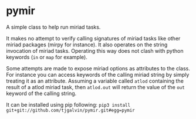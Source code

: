 # pymir

A simple class to help run miriad tasks.

It makes no attempt to verify calling signatures of miriad tasks like other miriad packages (mirpy for instance). It also operates on the string invocation of miriad tasks. Operating this way does not clash with python keywords (`in` or `map` for example).

Some attempts are made to expose miriad options as attributes to the class. For instance you can access keywords of the calling miriad string by simply treating it as an attribute. Assuming a variable called `atlod` containing the result of a atlod miriad task, then `atlod.out` will return the value of the `out` keyword of the calling string.

It can be installed using pip following:
`pip3 install git+git://github.com/tjgalvin/pymir.git#egg=pymir`